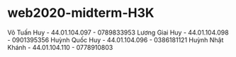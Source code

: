 # web2020-midterm-H3K
Võ Tuấn Huy - 44.01.104.097 - 0789833953
Lương Giai Huy - 44.01.104.098 - 0901395356
Huỳnh Quốc Huy - 44.01.104.096 - 0386181121
Huỳnh Nhật Khánh - 44.01.104.110  - 0778910803
